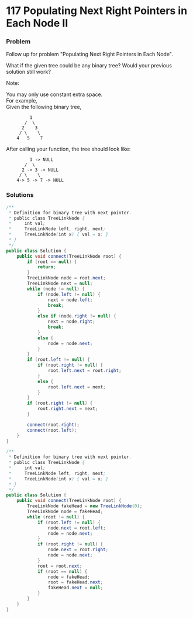# 117 Populating Next Right Pointers in Each Node II

### Problem

Follow up for problem "Populating Next Right Pointers in Each Node".

What if the given tree could be any binary tree? Would your previous solution still work?

Note:

You may only use constant extra space.  
For example,  
Given the following binary tree,

```
         1
       /  \
      2    3
     / \    \
    4   5    7
```

After calling your function, the tree should look like:

```
         1 -> NULL
       /  \
      2 -> 3 -> NULL
     / \    \
    4-> 5 -> 7 -> NULL
```

### Solutions

```java
/**
 * Definition for binary tree with next pointer.
 * public class TreeLinkNode {
 *     int val;
 *     TreeLinkNode left, right, next;
 *     TreeLinkNode(int x) { val = x; }
 * }
 */
public class Solution {
    public void connect(TreeLinkNode root) {
        if (root == null) {
            return;
        }
        TreeLinkNode node = root.next;
        TreeLinkNode next = null;
        while (node != null) {
            if (node.left != null) {
                next = node.left;
                break;
            }
            else if (node.right != null) {
                next = node.right;
                break;
            }
            else {
                node = node.next;
            }
        }
        if (root.left != null) {
            if (root.right != null) {
                root.left.next = root.right;
            }
            else {
                root.left.next = next;
            }
        }
        if (root.right != null) {
            root.right.next = next;
        }

        connect(root.right);
        connect(root.left);
    }
}
```

```java
/**
 * Definition for binary tree with next pointer.
 * public class TreeLinkNode {
 *     int val;
 *     TreeLinkNode left, right, next;
 *     TreeLinkNode(int x) { val = x; }
 * }
 */
public class Solution {
    public void connect(TreeLinkNode root) {
        TreeLinkNode fakeHead = new TreeLinkNode(0);
        TreeLinkNode node = fakeHead;
        while (root != null) {
            if (root.left != null) {
                node.next = root.left;
                node = node.next;
            }
            if (root.right != null) {
                node.next = root.right;
                node = node.next;
            }
            root = root.next;
            if (root == null) {
                node = fakeHead;
                root = fakeHead.next;
                fakeHead.next = null;
            }
        }
    }
}
```



